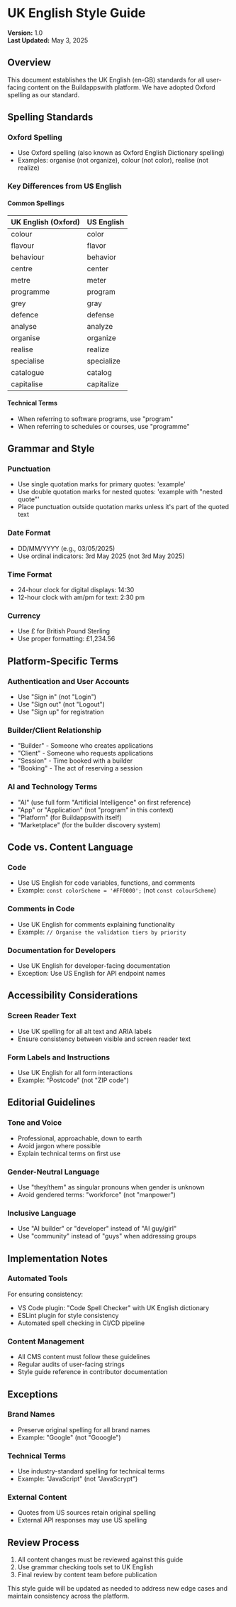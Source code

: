 # UK English Style Guide

**Version:** 1.0  
**Last Updated:** May 3, 2025  

## Overview

This document establishes the UK English (en-GB) standards for all user-facing content on the Buildappswith platform. We have adopted Oxford spelling as our standard.

## Spelling Standards

### Oxford Spelling
- Use Oxford spelling (also known as Oxford English Dictionary spelling)
- Examples: organise (not organize), colour (not color), realise (not realize)

### Key Differences from US English

#### Common Spellings
| UK English (Oxford) | US English |
|---------------------|------------|
| colour              | color      |
| flavour             | flavor     |
| behaviour           | behavior   |
| centre              | center     |
| metre               | meter      |
| programme           | program    |
| grey                | gray       |
| defence             | defense    |
| analyse             | analyze    |
| organise            | organize   |
| realise             | realize    |
| specialise          | specialize |
| catalogue           | catalog    |
| capitalise          | capitalize |

#### Technical Terms
- When referring to software programs, use "program"
- When referring to schedules or courses, use "programme"

## Grammar and Style

### Punctuation
- Use single quotation marks for primary quotes: 'example'
- Use double quotation marks for nested quotes: 'example with "nested quote"'
- Place punctuation outside quotation marks unless it's part of the quoted text

### Date Format
- DD/MM/YYYY (e.g., 03/05/2025)
- Use ordinal indicators: 3rd May 2025 (not 3rd May 2025)

### Time Format
- 24-hour clock for digital displays: 14:30
- 12-hour clock with am/pm for text: 2:30 pm

### Currency
- Use £ for British Pound Sterling
- Use proper formatting: £1,234.56

## Platform-Specific Terms

### Authentication and User Accounts
- Use "Sign in" (not "Login")
- Use "Sign out" (not "Logout")
- Use "Sign up" for registration

### Builder/Client Relationship
- "Builder" - Someone who creates applications
- "Client" - Someone who requests applications
- "Session" - Time booked with a builder
- "Booking" - The act of reserving a session

### AI and Technology Terms
- "AI" (use full form "Artificial Intelligence" on first reference)
- "App" or "Application" (not "program" in this context)
- "Platform" (for Buildappswith itself)
- "Marketplace" (for the builder discovery system)

## Code vs. Content Language

### Code
- Use US English for code variables, functions, and comments
- Example: `const colorScheme = '#FF0000';` (not `const colourScheme`)

### Comments in Code
- Use UK English for comments explaining functionality
- Example: `// Organise the validation tiers by priority`

### Documentation for Developers
- Use UK English for developer-facing documentation
- Exception: Use US English for API endpoint names

## Accessibility Considerations

### Screen Reader Text
- Use UK spelling for all alt text and ARIA labels
- Ensure consistency between visible and screen reader text

### Form Labels and Instructions
- Use UK English for all form interactions
- Example: "Postcode" (not "ZIP code")

## Editorial Guidelines

### Tone and Voice
- Professional, approachable, down to earth
- Avoid jargon where possible
- Explain technical terms on first use

### Gender-Neutral Language
- Use "they/them" as singular pronouns when gender is unknown
- Avoid gendered terms: "workforce" (not "manpower")

### Inclusive Language
- Use "AI builder" or "developer" instead of "AI guy/girl"
- Use "community" instead of "guys" when addressing groups

## Implementation Notes

### Automated Tools
For ensuring consistency:
- VS Code plugin: "Code Spell Checker" with UK English dictionary
- ESLint plugin for style consistency
- Automated spell checking in CI/CD pipeline

### Content Management
- All CMS content must follow these guidelines
- Regular audits of user-facing strings
- Style guide reference in contributor documentation

## Exceptions

### Brand Names
- Preserve original spelling for all brand names
- Example: "Google" (not "Gooogle")

### Technical Terms
- Use industry-standard spelling for technical terms
- Example: "JavaScript" (not "JavaScrypt")

### External Content
- Quotes from US sources retain original spelling
- External API responses may use US spelling

## Review Process

1. All content changes must be reviewed against this guide
2. Use grammar checking tools set to UK English
3. Final review by content team before publication

This style guide will be updated as needed to address new edge cases and maintain consistency across the platform.
